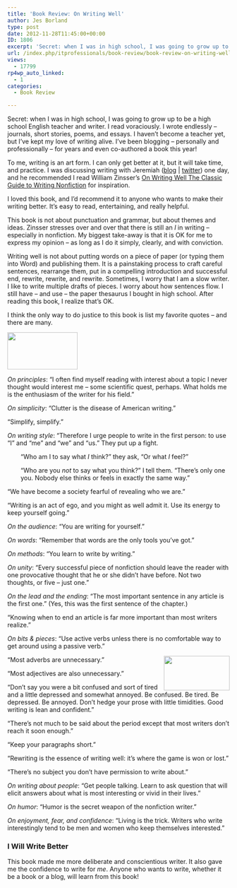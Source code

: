 ```yaml
---
title: 'Book Review: On Writing Well'
author: Jes Borland
type: post
date: 2012-11-28T11:45:00+00:00
ID: 1806
excerpt: 'Secret: when I was in high school, I was going to grow up to be a high school English teacher and writer. I read voraciously. I wrote endlessly - journals, short stories, poems, and essays. I haven’t become a teacher yet, but I’ve kept my love of writin&hellip;'
url: /index.php/itprofessionals/book-review/book-review-on-writing-well/
views:
  - 17799
rp4wp_auto_linked:
  - 1
categories:
  - Book Review

---
```

Secret: when I was in high school, I was going to grow up to be a high school English teacher and writer. I read voraciously. I wrote endlessly &#8211; journals, short stories, poems, and essays. I haven’t become a teacher yet, but I’ve kept my love of writing alive. I’ve been blogging – personally and professionally – for years and even co-authored a book this year!

To me, writing is an art form. I can only get better at it, but it will take time, and practice. I was discussing writing with Jeremiah ([blog][1] | [twitter][2]) one day, and he recommended I read William Zinsser’s [On Writing Well The Classic Guide to Writing Nonfiction][3] for inspiration.

I loved this book, and I’d recommend it to anyone who wants to make their writing better. It’s easy to read, entertaining, and really helpful.

This book is not about punctuation and grammar, but about themes and ideas. Zinsser stresses over and over that there is still an _I_ in writing – especially in nonfiction. My biggest take-away is that it is OK for me to express my opinion – as long as I do it simply, clearly, and with conviction.

Writing well is not about putting words on a piece of paper (or typing them into Word) and publishing them. It is a painstaking process to craft careful sentences, rearrange them, put in a compelling introduction and successful end, rewrite, rewrite, and rewrite. Sometimes, I worry that I am a slow writer. I like to write multiple drafts of pieces. I worry about how sentences flow. I still have – and use – the paper thesaurus I bought in high school. After reading this book, I realize that’s OK.

I think the only way to do justice to this book is list my favorite quotes – and there are many.

_<img style="vertical-align: text-top;" src="/wp-content/uploads/users/grrlgeek/words.JPG?mtime=1354110128" alt="" width="159" height="84" />_

_On principles_: “I often find myself reading with interest about a topic I never thought would interest me – some scientific quest, perhaps. What holds me is the enthusiasm of the writer for his field.”

_On simplicity_: “Clutter is the disease of American writing.”

“Simplify, simplify.”

_On writing style_: “Therefore I urge people to write in the first person: to use “I” and “me” and “we” and “us.” They put up a fight.

<p style="padding-left: 30px;">
  “Who am I to say what <em>I</em> think?” they ask, “Or what <em>I</em> feel?”
</p>

<p style="padding-left: 30px;">
  “Who are you <em>not</em> to say what you think?” I tell them. “There’s only one you. Nobody else thinks or feels in exactly the same way.”
</p>

“We have become a society fearful of revealing who we are.”

“Writing is an act of ego, and you might as well admit it. Use its energy to keep yourself going.”

_On the audience_: “You are writing for yourself.”

_On words_: “Remember that words are the only tools you’ve got.”

_On methods_: “You learn to write by writing.”

_On unity_: “Every successful piece of nonfiction should leave the reader with one provocative thought that he or she didn’t have before. Not two thoughts, or five – just one.”

_On the lead and the ending_: “The most important sentence in any article is the first one.” (Yes, this was the first sentence of the chapter.)

“Knowing when to end an article is far more important than most writers realize.”

_On bits & pieces_: “Use active verbs unless there is no comfortable way to get around using a passive verb.”

“Most adverbs are unnecessary.” <img style="float: right;" src="/wp-content/uploads/users/grrlgeek/writing.JPG?mtime=1354110128" alt="" width="149" height="78" />

“Most adjectives are also unnecessary.”

“Don’t say you were a bit confused and sort of tired and a little depressed and somewhat annoyed. Be confused. Be tired. Be depressed. Be annoyed. Don’t hedge your prose with little timidities. Good writing is lean and confident.”

“There’s not much to be said about the period except that most writers don’t reach it soon enough.”

“Keep your paragraphs short.”

&#8220;Rewriting is the essence of writing well: it&#8217;s where the game is won or lost.&#8221;

“There’s no subject you don’t have permission to write about.”

_On writing about people_: “Get people talking. Learn to ask question that will elicit answers about what is most interesting or vivid in their lives.”

_On humor_: “Humor is the secret weapon of the nonfiction writer.”

_On enjoyment, fear, and confidence_: “Living is the trick. Writers who write interestingly tend to be men and women who keep themselves interested.”

### I Will Write Better

This book made me more deliberate and conscientious writer. It also gave me the confidence to write for _me_. Anyone who wants to write, whether it be a book or a blog, will learn from this book!

 [1]: http://www.brentozar.com/team/jeremiah-peschka/
 [2]: https://twitter.com/peschkaj
 [3]: http://www.amazon.com/Writing-Well-30th-Anniversary-Nonfiction/dp/0060891548